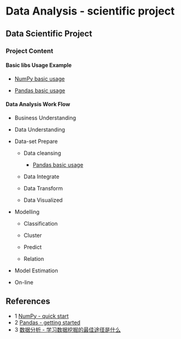 # Data Analysis - scientific project

## Data Scientific Project

### Project Content

#### Basic libs Usage Example

- [NumPy basic usage](notebooks/basic_numpy_usage.ipynb)

- [Pandas basic usage](notebooks/basic_pandas_usage.ipynb)

#### Data Analysis Work Flow

* Business Understanding

* Data Understanding

* Data-set Prepare
    * Data cleansing
        
        - [Pandas basic usage](notebooks/basic_pandas_usage.ipynb)
        
    * Data Integrate
    
    * Data Transform
    
    * Data Visualized
    
* Modelling
    
    * Classification
    
    * Cluster
    
    * Predict
    
    * Relation
    
* Model Estimation

* On-line


## References

- 1 [NumPy - quick start](https://numpy.org/devdocs/user/quickstart.html)
- 2 [Pandas - getting started](https://pandas.pydata.org/docs/getting_started/index.html)
- 3 [数据分析 - 学习数据挖掘的最佳途径是什么](https://time.geekbang.org/column/article/73397)
